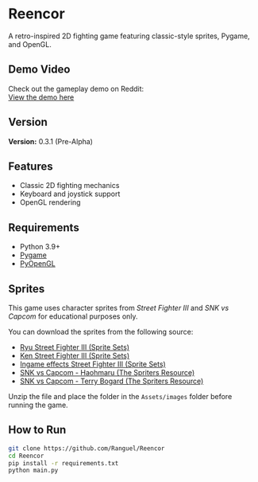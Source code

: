 # Reencor
 
A retro-inspired 2D fighting game featuring classic-style sprites, Pygame, and OpenGL.

## Demo Video

Check out the gameplay demo on Reddit:  
[View the demo here](https://www.reddit.com/r/pygame/comments/1kagi71/opensource_2d_fighting_game_engine_new_update/?utm_source=share&utm_medium=web3x&utm_name=web3xcss&utm_term=1&utm_content=share_button)

## Version

**Version:** 0.3.1 (Pre-Alpha)

## Features

- Classic 2D fighting mechanics
- Keyboard and joystick support
- OpenGL rendering

## Requirements

- Python 3.9+
- [Pygame](https://www.pygame.org/)
- [PyOpenGL](http://pyopengl.sourceforge.net/)

## Sprites

This game uses character sprites from *Street Fighter III* and *SNK vs Capcom* for educational purposes only.

You can download the sprites from the following source:

- [Ryu Street Fighter III (Sprite Sets)](https://www.nowak.ca/zweifuss/all/02_Ryu.zip)
- [Ken Street Fighter III (Sprite Sets)](https://www.nowak.ca/zweifuss/all/11_Ken.zip)
- [Ingame effects Street Fighter III (Sprite Sets)](https://www.justnopoint.com/zweifuss/all/22_Ingame%20Effects.zip)
- [SNK vs Capcom - Haohmaru (The Spriters Resource)](https://www.spriters-resource.com/download/42408/)
- [SNK vs Capcom - Terry Bogard (The Spriters Resource)](https://www.spriters-resource.com/download/42433/)

Unzip the file and place the folder in the `Assets/images` folder before running the game.

## How to Run

```bash
git clone https://github.com/Ranguel/Reencor
cd Reencor
pip install -r requirements.txt
python main.py
```
